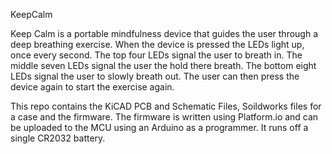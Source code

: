 KeepCalm

Keep Calm is a portable mindfulness device that guides the user through a deep breathing exercise. When the device is pressed the LEDs light up, once every second. The top four LEDs signal the user to breath in. The middle seven LEDs signal the user the hold there breath. The bottom eight LEDs signal the user to slowly breath out. The user can then press the device again to start the exercise again.

This repo contains the KiCAD PCB and Schematic Files, Soildworks files for a case and the firmware. The firmware is written using Platform.io and can be uploaded to the MCU using an Arduino as a programmer. It runs off a single CR2032 battery.
